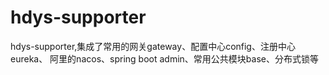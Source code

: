 # hdys-supporter
hdys-supporter,集成了常用的网关gateway、配置中心config、注册中心eureka、
阿里的nacos、spring boot admin、常用公共模块base、分布式锁等

